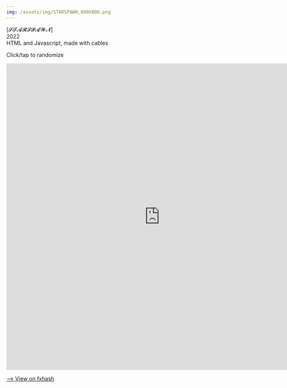 ```yaml
---
img: /assets/img/STARSPAWN_800X800.png
---
```

[𝓢𝓣𝓐𝓡𝓢𝓟𝓐𝓦𝓝]  
2022  
HTML and Javascript, made with cables  

Click/tap to randomize    

<iframe style="width:800px;height:800px;border:0px;" src="https://cables.gl/view/61ffc9364b67b3530eb85ca5"></iframe>
  
[⟶ View on fxhash](https://www.fxhash.xyz/generative/9706)
